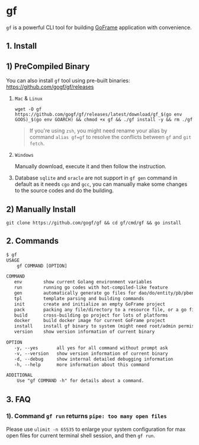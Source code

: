 # gf

`gf` is a powerful CLI tool for building [GoFrame](https://goframe.org) application with convenience.


## 1. Install

## 1) PreCompiled Binary
You can also install `gf` tool using pre-built binaries: https://github.com/gogf/gf/releases

1. `Mac` & `Linux`
    ```shell
    wget -O gf https://github.com/gogf/gf/releases/latest/download/gf_$(go env GOOS)_$(go env GOARCH) && chmod +x gf && ./gf install -y && rm ./gf
    ```
   > If you're using `zsh`, you might need rename your alias by command `alias gf=gf` to resolve the conflicts between `gf` and `git fetch`.

2. `Windows`

   Manually download, execute it and then follow the instruction.

3. Database `sqlite` and `oracle` are not support in `gf gen` command in default as it needs `cgo` and `gcc`, you can manually make some changes to the source codes and do the building.

## 2) Manually Install

 ```shell
git clone https://github.com/gogf/gf && cd gf/cmd/gf && go install
 ```


## 2. Commands
```html
$ gf
USAGE
    gf COMMAND [OPTION]

COMMAND
   env        show current Golang environment variables
   run        running go codes with hot-compiled-like feature
   gen        automatically generate go files for dao/do/entity/pb/pbentity
   tpl        template parsing and building commands
   init       create and initialize an empty GoFrame project
   pack       packing any file/directory to a resource file, or a go file
   build      cross-building go project for lots of platforms
   docker     build docker image for current GoFrame project
   install    install gf binary to system (might need root/admin permission)
   version    show version information of current binary

OPTION
   -y, --yes       all yes for all command without prompt ask
   -v, --version   show version information of current binary
   -d, --debug     show internal detailed debugging information
   -h, --help      more information about this command

ADDITIONAL
    Use "gf COMMAND -h" for details about a command.
```

## 3. FAQ

### 1). Command `gf run` returns `pipe: too many open files`

Please use `ulimit -n 65535` to enlarge your system configuration for max open files for current terminal shell session, and then `gf run`.








